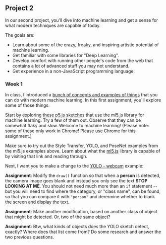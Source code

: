 ## Project 2

In our second project, you'll dive into machine learning and get a sense for what modern techniques are capable of today.

The goals are:
- Learn about some of the crazy, freaky, and inspiring artistic potential of machine learning.
- Get familiar with some libraries for "Deep Learning".
- Develop comfort with running other people's code from the web that contains a lot of advanced stuff you may not understand.
- Get experience in a non-JavaScript programming language.

### Week 1

In class, I introduced a [bunch of concepts and examples of things](machine-learning.pdf) that you can do with modern machine learning. In this first assignment, you'll explore some of those things.

Start by exploring [these p5.js sketches](https://editor.p5js.org/ml5/sketches) that use the ml5.js library for machine learning. Try a few of them out. Observe that they can be somewhat flaky and slow. Welcome to machine learning! (Please note: some of these only work in Chrome! Please use Chrome for this assignment.)

Make sure to try out the Style Transfer, YOLO, and PoseNet examples from the ml5.js examples above. Learn about what the [ml5.js](https://ml5js.org) library is capable of by visiting that link and reading through.

Next, I want you to make a change to the [YOLO - webcam](https://editor.p5js.org/ml5/sketches/IE_P4q2m0LV) example:

**Assignment**: Modify the `draw()` function so that when a **person** is detected, the camera image goes blank and instead you only see the text **STOP LOOKING AT ME**. You should not need much more than an `if` statement -- but you will need to find where the category, or "class name", can be found, so that you can compare it with `"person"` and derermine whether to blank the screen and display the text.

**Assignment**: Make another modification, based on another class of object that might be detected. Or, two of the same object? 

**Assignment**: Btw, what kinds of objects does the YOLO sketch detect, exactly? Where does that list come from? Do some research and answer the two previous questions.